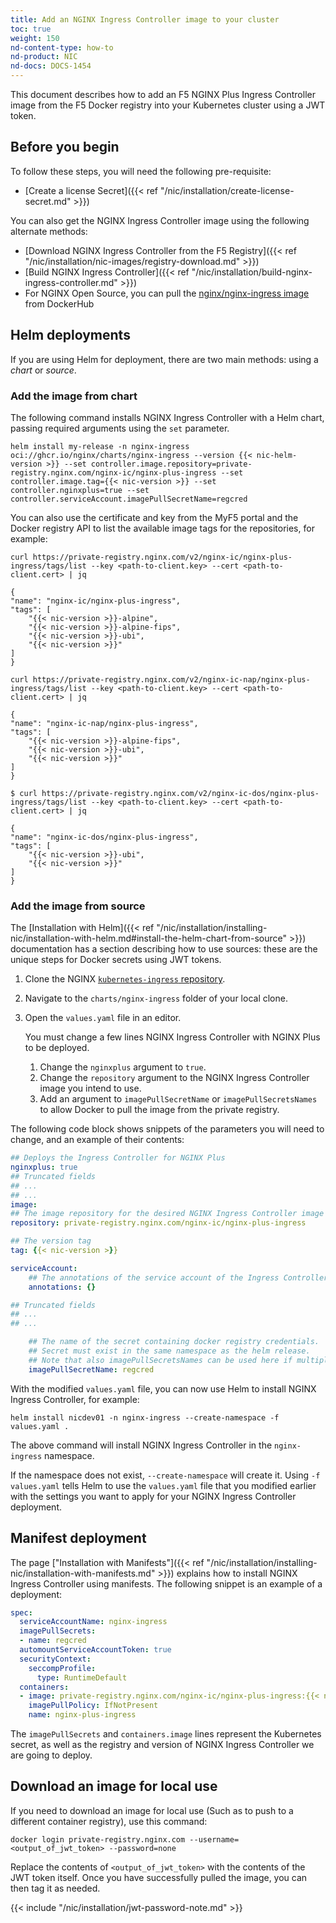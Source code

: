 ```yaml
---
title: Add an NGINX Ingress Controller image to your cluster
toc: true
weight: 150
nd-content-type: how-to
nd-product: NIC
nd-docs: DOCS-1454
---
```


This document describes how to add an F5 NGINX Plus Ingress Controller image from the F5 Docker registry into your Kubernetes cluster using a JWT token.

## Before you begin

To follow these steps, you will need the following pre-requisite:

- [Create a license Secret]({{< ref "/nic/installation/create-license-secret.md" >}})

You can also get the NGINX Ingress Controller image using the following alternate methods:

- [Download NGINX Ingress Controller from the F5 Registry]({{< ref "/nic/installation/nic-images/registry-download.md" >}})
- [Build NGINX Ingress Controller]({{< ref "/nic/installation/build-nginx-ingress-controller.md" >}}) 
- For NGINX Open Source, you can pull the [nginx/nginx-ingress image](https://hub.docker.com/r/nginx/nginx-ingress/) from DockerHub

## Helm deployments

If you are using Helm for deployment, there are two main methods: using a _chart_ or _source_.

### Add the image from chart

The following command installs NGINX Ingress Controller with a Helm chart, passing required arguments using the `set` parameter.

```shell
helm install my-release -n nginx-ingress oci://ghcr.io/nginx/charts/nginx-ingress --version {{< nic-helm-version >}} --set controller.image.repository=private-registry.nginx.com/nginx-ic/nginx-plus-ingress --set controller.image.tag={{< nic-version >}} --set controller.nginxplus=true --set controller.serviceAccount.imagePullSecretName=regcred
```

You can also use the certificate and key from the MyF5 portal and the Docker registry API to list the available image tags for the repositories, for example:

```shell
curl https://private-registry.nginx.com/v2/nginx-ic/nginx-plus-ingress/tags/list --key <path-to-client.key> --cert <path-to-client.cert> | jq
```
```text
{
"name": "nginx-ic/nginx-plus-ingress",
"tags": [
    "{{< nic-version >}}-alpine",
    "{{< nic-version >}}-alpine-fips",
    "{{< nic-version >}}-ubi",
    "{{< nic-version >}}"
]
}
```

```shell
curl https://private-registry.nginx.com/v2/nginx-ic-nap/nginx-plus-ingress/tags/list --key <path-to-client.key> --cert <path-to-client.cert> | jq
```
```text
{
"name": "nginx-ic-nap/nginx-plus-ingress",
"tags": [
    "{{< nic-version >}}-alpine-fips",
    "{{< nic-version >}}-ubi",
    "{{< nic-version >}}"
]
}
```

```shell
$ curl https://private-registry.nginx.com/v2/nginx-ic-dos/nginx-plus-ingress/tags/list --key <path-to-client.key> --cert <path-to-client.cert> | jq
```
```text
{
"name": "nginx-ic-dos/nginx-plus-ingress",
"tags": [
    "{{< nic-version >}}-ubi",
    "{{< nic-version >}}"
]
}
```

### Add the image from source

The [Installation with Helm]({{< ref "/nic/installation/installing-nic/installation-with-helm.md#install-the-helm-chart-from-source" >}}) documentation has a section describing how to use sources: these are the unique steps for Docker secrets using JWT tokens.

1. Clone the NGINX [`kubernetes-ingress` repository](https://github.com/nginx/kubernetes-ingress).
1. Navigate to the `charts/nginx-ingress` folder of your local clone.
1. Open the `values.yaml` file in an editor.

    You must change a few lines NGINX Ingress Controller with NGINX Plus to be deployed.

    1. Change the `nginxplus` argument to `true`.
    1. Change the `repository` argument to the NGINX Ingress Controller image you intend to use.
    1. Add an argument to `imagePullSecretName` or `imagePullSecretsNames` to allow Docker to pull the image from the private registry.

The following code block shows snippets of the parameters you will need to change, and an example of their contents:

```yaml
## Deploys the Ingress Controller for NGINX Plus
nginxplus: true
## Truncated fields
## ...
## ...
image:
## The image repository for the desired NGINX Ingress Controller image
repository: private-registry.nginx.com/nginx-ic/nginx-plus-ingress

## The version tag
tag: {{< nic-version >}}

serviceAccount:
    ## The annotations of the service account of the Ingress Controller pods.
    annotations: {}

## Truncated fields
## ...
## ...

    ## The name of the secret containing docker registry credentials.
    ## Secret must exist in the same namespace as the helm release.
    ## Note that also imagePullSecretsNames can be used here if multiple secrets need to be set.
    imagePullSecretName: regcred
```

With the modified `values.yaml` file, you can now use Helm to install NGINX Ingress Controller, for example:

```shell
helm install nicdev01 -n nginx-ingress --create-namespace -f values.yaml .
```

The above command will install NGINX Ingress Controller in the `nginx-ingress` namespace.

If the namespace does not exist, `--create-namespace` will create it. Using `-f values.yaml` tells Helm to use the `values.yaml` file that you modified earlier with the settings you want to apply for your NGINX Ingress Controller deployment.

## Manifest deployment

The page ["Installation with Manifests"]({{< ref "/nic/installation/installing-nic/installation-with-manifests.md" >}}) explains how to install NGINX Ingress Controller using manifests. The following snippet is an example of a deployment:

```yaml
spec:
  serviceAccountName: nginx-ingress
  imagePullSecrets:
  - name: regcred
  automountServiceAccountToken: true
  securityContext:
    seccompProfile:
      type: RuntimeDefault
  containers:
  - image: private-registry.nginx.com/nginx-ic/nginx-plus-ingress:{{< nic-version >}}
    imagePullPolicy: IfNotPresent
    name: nginx-plus-ingress
```

The `imagePullSecrets` and `containers.image` lines represent the Kubernetes secret, as well as the registry and version of NGINX Ingress Controller we are going to deploy.

## Download an image for local use

If you need to download an image for local use (Such as to push to a different container registry), use this command:

```shell
docker login private-registry.nginx.com --username=<output_of_jwt_token> --password=none
```

Replace the contents of `<output_of_jwt_token>` with the contents of the JWT token itself.
Once you have successfully pulled the image, you can then tag it as needed.

{{< include "/nic/installation/jwt-password-note.md" >}}
